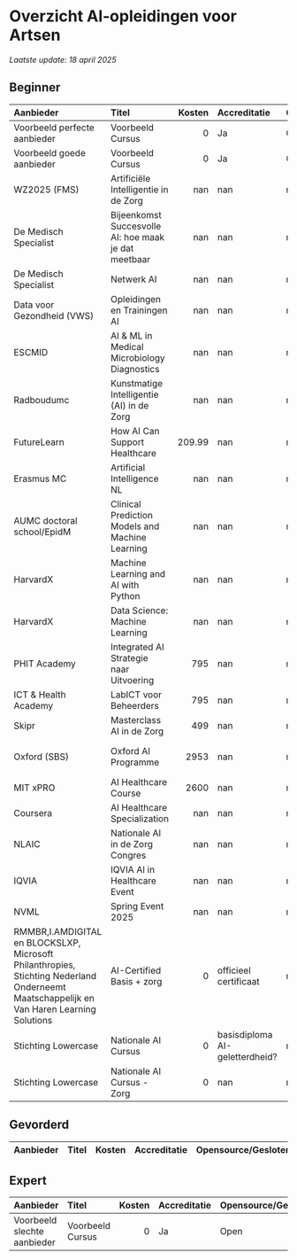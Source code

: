 # Overzicht AI‑opleidingen voor Artsen

*Laatste update: 18 april 2025*

## Beginner

| Aanbieder                                                                                                                                | Titel                                                |   Kosten | Accreditatie                   | Opensource/Gesloten   | Link                                                                                                                  |
|:-----------------------------------------------------------------------------------------------------------------------------------------|:-----------------------------------------------------|---------:|:-------------------------------|:----------------------|:----------------------------------------------------------------------------------------------------------------------|
| Voorbeeld perfecte aanbieder                                                                                                             | Voorbeeld Cursus                                     |     0    | Ja                             | Open                  | voorbeeld                                                                                                             |
| Voorbeeld goede aanbieder                                                                                                                | Voorbeeld Cursus                                     |     0    | Ja                             | Open                  | voorbeeld                                                                                                             |
| WZ2025 (FMS)                                                                                                                             | Artificiële Intelligentie in de Zorg                 |   nan    | nan                            | nan                   | https://www.wz2025.nl/2021/11/06/artificiele-intelligentie-in-de-zorg/                                                |
| De Medisch Specialist                                                                                                                    | Bijeenkomst Succesvolle AI: hoe maak je dat meetbaar |   nan    | nan                            | nan                   | https://demedischspecialist.nl/agenda/bijeenkomst-succesvolle-ai-hoe-maak-je-dat-meetbaar                             |
| De Medisch Specialist                                                                                                                    | Netwerk AI                                           |   nan    | nan                            | nan                   | https://demedischspecialist.nl/nieuwsoverzicht/nieuws/netwerk-ai-nooitmeertikken                                      |
| Data voor Gezondheid (VWS)                                                                                                               | Opleidingen en Trainingen AI                         |   nan    | nan                            | nan                   | https://www.datavoorgezondheid.nl/ai/opleidingen-en-trainingen                                                        |
| ESCMID                                                                                                                                   | AI & ML in Medical Microbiology Diagnostics          |   nan    | nan                            | nan                   | https://www.escmid.org/event-detail/artificial-intelligence-and-machine-learning-in-medical-microbiology-diagnostics/ |
| Radboudumc                                                                                                                               | Kunstmatige Intelligentie (AI) in de Zorg            |   nan    | nan                            | nan                   | https://www.radboudumc.nl/over-het-radboudumc/strategie/themas/kunstmatige-intelligentie-ai-in-de-zorg                |
| FutureLearn                                                                                                                              | How AI Can Support Healthcare                        |   209.99 | nan                            | nan                   | https://www.futurelearn.com/courses/how-artificial-intelligence-can-support-healthcare                                |
| Erasmus MC                                                                                                                               | Artificial Intelligence NL                           |   nan    | nan                            | nan                   | https://www.erasmusmc.nl/nl-nl/onderwijs/opleidingen/artificial-intelligence-nl                                       |
| AUMC doctoral school/EpidM                                                                                                               | Clinical Prediction Models and Machine Learning      |   nan    | nan                            | nan                   | nan                                                                                                                   |
| HarvardX                                                                                                                                 | Machine Learning and AI with Python                  |   nan    | nan                            | nan                   | https://www.edx.org/course/machine-learning-and-ai-with-python                                                        |
| HarvardX                                                                                                                                 | Data Science: Machine Learning                       |   nan    | nan                            | nan                   | https://www.edx.org/course/data-science-machine-learning                                                              |
| PHIT Academy                                                                                                                             | Integrated AI Strategie naar Uitvoering              |   795    | nan                            | nan                   | https://phit.nl/academy/cursus/interop/integrated-ai/integrated-ai-8-oktober-2025/                                    |
| ICT & Health Academy                                                                                                                     | LabICT voor Beheerders                               |   795    | nan                            | nan                   | https://icthealth.nl/academy/diagnostiek-labict-voor-beheerders                                                       |
| Skipr                                                                                                                                    | Masterclass AI in de Zorg                            |   499    | nan                            | nan                   | https://www.skipr.nl/events/masterclass-artificial-intelligence-in-de-zorg/                                           |
| Oxford (SBS)                                                                                                                             | Oxford AI Programme                                  |  2953    | nan                            | nan                   | https://www.sbs.ox.ac.uk/programmes/executive-education/online-programmes/oxford-artificial-intelligence-programme    |
| MIT xPRO                                                                                                                                 | AI Healthcare Course                                 |  2600    | nan                            | nan                   | https://xpro.mit.edu/courses/course-v1:xPRO+AIHCx+R1/                                                                 |
| Coursera                                                                                                                                 | AI Healthcare Specialization                         |   nan    | nan                            | nan                   | https://www.coursera.org/specializations/ai-healthcare                                                                |
| NLAIC                                                                                                                                    | Nationale AI in de Zorg Congres                      |   nan    | nan                            | nan                   | https://nlaic.com/agenda/nationale-ai-in-de-zorg-congres/?utm_source=chatgpt.com                                      |
| IQVIA                                                                                                                                    | IQVIA AI in Healthcare Event                         |   nan    | nan                            | nan                   | https://www.events.iqvia.com/event/b3a10e75-f317-400e-ada9-3012bd30640d/summary                                       |
| NVML                                                                                                                                     | Spring Event 2025                                    |   nan    | nan                            | nan                   | https://www.nvml.nl/opleiding/agenda/event/81/spring-event-2025/schedule?utm_source=chatgpt.com                       |
| RMMBR,I.AMDIGITAL en BLOCKSLXP, Microsoft Philanthropies, Stichting Nederland Onderneemt Maatschappelijk en Van Haren Learning Solutions | AI-Certified Basis + zorg                            |     0    | officieel certificaat          | nan                   | https://academy.aicertified.nl                                                                                        |
| Stichting Lowercase                                                                                                                      | Nationale AI Cursus                                  |     0    | basisdiploma AI-geletterdheid? | nan                   | https://www.ai-cursus.nl                                                                                              |
| Stichting Lowercase                                                                                                                      | Nationale AI Cursus - Zorg                           |     0    | nan                            | nan                   | https://www.tech-cursus.nl/app/6-ai-voor-de-zorg/home                                                                 |

## Gevorderd

| Aanbieder   | Titel   | Kosten   | Accreditatie   | Opensource/Gesloten   | Link   |
|-------------|---------|----------|----------------|-----------------------|--------|

## Expert

| Aanbieder                   | Titel            |   Kosten | Accreditatie   | Opensource/Gesloten   | Link      |
|:----------------------------|:-----------------|---------:|:---------------|:----------------------|:----------|
| Voorbeeld slechte aanbieder | Voorbeeld Cursus |        0 | Ja             | Open                  | voorbeeld |

